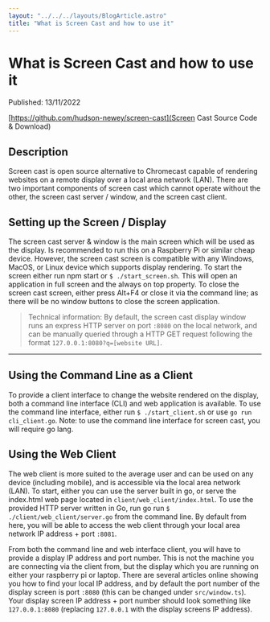 ```yaml
---
layout: "../../../layouts/BlogArticle.astro"
title: "What is Screen Cast and how to use it"
---
```


# What is Screen Cast and how to use it

Published: 13/11/2022

[https://github.com/hudson-newey/screen-cast](Screen Cast Source Code & Download)

## Description

Screen cast is open source alternative to Chromecast capable of rendering websites on a remote display over a local area network (LAN). There are two important components of screen cast which cannot operate without the other, the screen cast server  / window, and the screen cast client.

## Setting up the Screen / Display

The screen cast server & window is the main screen which will be used as the display. Is recommended to run this on a Raspberry Pi or similar cheap device. However, the screen cast screen is compatible with any Windows, MacOS, or Linux device which supports display rendering. To start the screen either run npm start or `$ ./start_screen.sh`. This will open an application in full screen and the always on top property. To close the screen cast screen, either press Alt+F4 or close it via the command line; as there will be no window buttons to close the screen application.

> Technical information: By default, the screen cast display window runs an express HTTP server on port `:8080` on the local network, and can be manually queried through a HTTP GET request following the format `127.0.0.1:8080?q=[website URL]`.

---

## Using the Command Line as a Client

To provide a client interface to change the website rendered on the display, both a command line interface (CLI) and web application is available. To use the command line interface, either run `$ ./start_client.sh` or use `go run cli_client.go`. Note: to use the command line interface for screen cast, you will require go lang.

## Using the Web Client

The web client is more suited to the average user and can be used on any device (including mobile), and is accessible via the local area network (LAN). To start, either you can use the server built in go, or serve the index.html web page located in `client/web_client/index.html`. To use the provided HTTP server written in Go, run go run `$ ./client/web_client/server.go` from the command line. By default from here, you will be able to access the web client through your local area network IP address + port `:8081`.

From both the command line and web interface client, you will have to provide a display IP address and port number. This is not the machine you are connecting via the client from, but the display which you are running on either your raspberry pi or laptop. There are several articles online showing you how to find your local IP address, and by default the port number of the display screen is port `:8080` (this can be changed under `src/window.ts`). Your display screen IP address + port number should look something like `127.0.0.1:8080` (replacing `127.0.0.1` with the display screens IP address).
